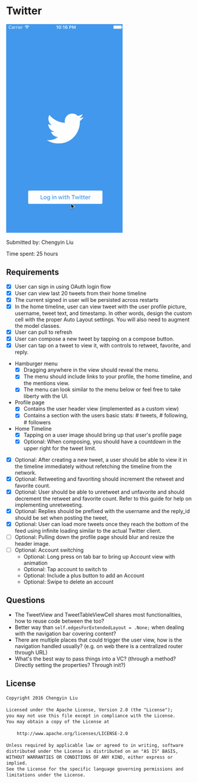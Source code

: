 # Twitter

![GIF](./twitter.gif)

Submitted by: Chengyin Liu

Time spent: 25 hours

## Requirements

- [x] User can sign in using OAuth login flow
- [x] User can view last 20 tweets from their home timeline
- [x] The current signed in user will be persisted across restarts
- [x] In the home timeline, user can view tweet with the user profile picture, username, tweet text, and timestamp. In other words, design the custom cell with the proper Auto Layout settings. You will also need to augment the model classes.
- [x] User can pull to refresh
- [x] User can compose a new tweet by tapping on a compose button.
- [x] User can tap on a tweet to view it, with controls to retweet, favorite, and reply.
- Hamburger menu
  - [x] Dragging anywhere in the view should reveal the menu.
  - [x] The menu should include links to your profile, the home timeline, and the mentions view.
  - [x] The menu can look similar to the menu below or feel free to take liberty with the UI.
- Profile page
  - [x] Contains the user header view (implemented as a custom view)
  - [x] Contains a section with the users basic stats: # tweets, # following, # followers
- Home Timeline
  - [x] Tapping on a user image should bring up that user's profile page
  - [x] Optional: When composing, you should have a countdown in the upper right for the tweet limit.
- [x] Optional: After creating a new tweet, a user should be able to view it in the timeline immediately without refetching the timeline from the network.
- [x] Optional: Retweeting and favoriting should increment the retweet and favorite count.
- [x] Optional: User should be able to unretweet and unfavorite and should decrement the retweet and favorite count. Refer to this guide for help on implementing unretweeting.
- [x] Optional: Replies should be prefixed with the username and the reply_id should be set when posting the tweet,
- [x] Optional: User can load more tweets once they reach the bottom of the feed using infinite loading similar to the actual Twitter client.
- [ ] Optional: Pulling down the profile page should blur and resize the header image.
- [ ] Optional: Account switching
  - Optional: Long press on tab bar to bring up Account view with animation
  - Optional: Tap account to switch to
  - Optional: Include a plus button to add an Account
  - Optional: Swipe to delete an account

## Questions

- The TweetView and TweetTableViewCell shares most functionalities, how to reuse code between the too?
- Better way than `self.edgesForExtendedLayout = .None;` when dealing with the navigation bar covering content?
- There are multiple places that could trigger the user view, how is the navigation handled usually? (e.g. on web there is a centralized router through URL)
- What's the best way to pass things into a VC? (through a method? Directly setting the properties? Through init?)

## License

    Copyright 2016 Chengyin Liu

    Licensed under the Apache License, Version 2.0 (the "License");
    you may not use this file except in compliance with the License.
    You may obtain a copy of the License at

        http://www.apache.org/licenses/LICENSE-2.0

    Unless required by applicable law or agreed to in writing, software
    distributed under the License is distributed on an "AS IS" BASIS,
    WITHOUT WARRANTIES OR CONDITIONS OF ANY KIND, either express or implied.
    See the License for the specific language governing permissions and
    limitations under the License.
